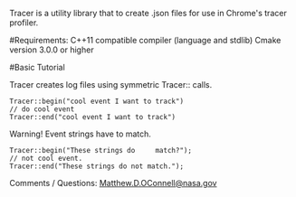 Tracer is a utility library that to create 
.json files for use in Chrome's tracer profiler.

#Requirements:
C++11 compatible compiler (language and stdlib)
Cmake version 3.0.0 or higher

#Basic Tutorial

Tracer creates log files using symmetric Tracer:: calls.

    Tracer::begin("cool event I want to track")
    // do cool event
    Tracer::end("cool event I want to track")

Warning!  Event strings have to match.
    
    Tracer::begin("These strings do     match?");
    // not cool event.
    Tracer::end("These strings do not match.");


Comments / Questions:
Matthew.D.OConnell@nasa.gov
